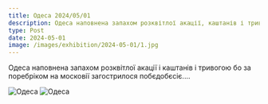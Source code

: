 ```yaml
---
title: Одеса 2024/05/01
description: Одеса наповнена запахом розквітлої акації, каштанів і тривогою
type: Post
date: 2024-05-01
image: /images/exhibition/2024-05-01/1.jpg
---
```


Одеса наповнена запахом розквітлої акації і каштанів і тривогою бо за поребріком на московії загострилося побєдобєсіє....

![Одеса](/images/exhibition/2024-05-01/1.jpg)
![Одеса](/images/exhibition/2024-05-01/2.jpg)
